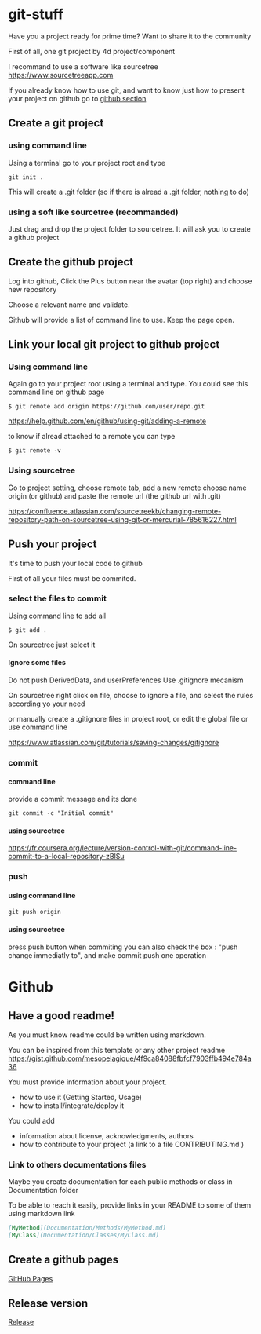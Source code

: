 # git-stuff

Have you a project ready for prime time? Want to share it to the community

First of all, one git project by 4d project/component

I recommand to use a software like sourcetree https://www.sourcetreeapp.com

If you already know how to use git, and want to know just how to present your project on github go to [github section](#github)


## Create a git project

### using command line

Using a terminal go to your project root and type

```
git init .
```

This will create a .git folder (so if there is alread a .git folder, nothing to do)

### using a soft like sourcetree (recommanded)

Just drag and drop the project folder to sourcetree. It will ask you to create a github project

## Create the github project

Log into github, Click the Plus button near the avatar (top right) and choose new repository

Choose a relevant name and validate.

Github will provide a list of command line to use. Keep the page open.

## Link your local git project to github project

### Using command line

Again go to your project root using a terminal and type.
You could see this command line on github page

```
$ git remote add origin https://github.com/user/repo.git
```
https://help.github.com/en/github/using-git/adding-a-remote

to know if alread attached to a remote you can type 

```
$ git remote -v 
```

### Using sourcetree

Go to project setting, choose remote tab, add a new remote
choose name origin (or github) and paste the remote url (the github url with .git)

https://confluence.atlassian.com/sourcetreekb/changing-remote-repository-path-on-sourcetree-using-git-or-mercurial-785616227.html

## Push your project

It's time to push your local code to github

First of all your files must be commited.

### select the files to commit

Using command line to add all
```
$ git add .
```

On sourcetree just select it

#### Ignore some files

Do not push DerivedData, and userPreferences
Use .gitignore mecanism

On sourcetree right click on file, choose to ignore a file, and select the rules according yo your need

or manually create a .gitignore files in project root, or edit the global file
or use command line

https://www.atlassian.com/git/tutorials/saving-changes/gitignore

### commit

#### command line

provide a commit message and its done

```
git commit -c "Initial commit" 
```

#### using sourcetree

https://fr.coursera.org/lecture/version-control-with-git/command-line-commit-to-a-local-repository-zBlSu

### push

#### using command line 

```
git push origin
```

#### using sourcetree

press push button
when commiting you can also check the box : "push change immediatly to", and make commit push one operation

# Github

## Have a good readme!

As you must know readme could be written using markdown.

You can be inspired from this template or any other project readme
https://gist.github.com/mesopelagique/4f9ca84088fbfcf7903ffb494e784a36

You must provide information about your project.
- how to use it (Getting Started, Usage)
- how to install/integrate/deploy it

You could add
- information about license, acknowledgments, authors
- how to contribute to your project (a link to a file CONTRIBUTING.md )

### Link to others documentations files

Maybe you create documentation for each public methods or class in Documentation folder

To be able to reach it easily, provide links in your README to some of them using markdown link

```markdown
[MyMethod](Documentation/Methods/MyMethod.md)
[MyClass](Documentation/Classes/MyClass.md)
```

## Create a github pages

[GitHub Pages](GitHubPages.md)

## Release version

[Release](Release.md)
